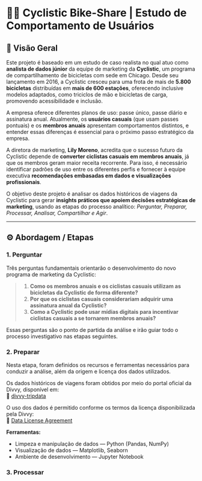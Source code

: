 # 🚴‍♂️ Cyclistic Bike-Share | Estudo de Comportamento de Usuários


## 📌 Visão Geral

Este projeto é baseado em um estudo de caso realista no qual atuo como **analista de dados júnior** da equipe de marketing da **Cyclistic**, um programa de compartilhamento de bicicletas com sede em Chicago. Desde seu lançamento em 2016, a Cyclistic cresceu para uma frota de mais de **5.800 bicicletas** distribuídas em **mais de 600 estações**, oferecendo inclusive modelos adaptados, como triciclos de mão e bicicletas de carga, promovendo acessibilidade e inclusão.

A empresa oferece diferentes planos de uso: passe único, passe diário e assinatura anual. Atualmente, os **usuários casuais** (que usam passes pontuais) e os **membros anuais** apresentam comportamentos distintos, e entender essas diferenças é essencial para o próximo passo estratégico da empresa.

A diretora de marketing, **Lily Moreno**, acredita que o sucesso futuro da Cyclistic depende de **converter ciclistas casuais em membros anuais**, já que os membros geram maior receita recorrente. Para isso, é necessário identificar padrões de uso entre os diferentes perfis e fornecer à equipe executiva **recomendações embasadas em dados e visualizações profissionais**.

O objetivo deste projeto é analisar os dados históricos de viagens da Cyclistic para gerar **insights práticos que apoiem decisões estratégicas de marketing**, usando as etapas do processo analítico: *Perguntar, Preparar, Processar, Analisar, Compartilhar e Agir*.

---

## ⚙️ Abordagem / Etapas

### 1. Perguntar

Três perguntas fundamentais orientarão o desenvolvimento do novo programa de marketing da Cyclistic:

> 1. **Como os membros anuais e os ciclistas casuais utilizam as bicicletas da Cyclistic de forma diferente?**
> 2. **Por que os ciclistas casuais considerariam adquirir uma assinatura anual da Cyclistic?**
> 3. **Como a Cyclistic pode usar mídias digitais para incentivar ciclistas casuais a se tornarem membros anuais?**

Essas perguntas são o ponto de partida da análise e irão guiar todo o processo investigativo nas etapas seguintes.


### 2. Preparar

Nesta etapa, foram definidos os recursos e ferramentas necessários para conduzir a análise, além da origem e licença dos dados utilizados.

Os dados históricos de viagens foram obtidos por meio do portal oficial da Divvy, disponível em:  
🔗 [divvy-tripdata](https://divvy-tripdata.s3.amazonaws.com/index.html)

O uso dos dados é permitido conforme os termos da licença disponibilizada pela Divvy:  
🔗 [Data License Agreement](https://divvybikes.com/data-license-agreement)

**Ferramentas:** <br>
- Limpeza e manipulação de dados — Python (Pandas, NumPy)  
- Visualização de dados — Matplotlib, Seaborn  
- Ambiente de desenvolvimento — Jupyter Notebook


### 3. Processar
